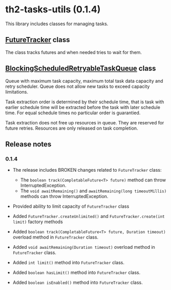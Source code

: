 # th2-tasks-utils (0.1.4)

This library includes classes for managing tasks.

## [FutureTracker](src/main/java/com/exactpro/th2/taskutils/FutureTracker.java) class

The class tracks futures and when needed tries to wait for them.

## [BlockingScheduledRetryableTaskQueue](src/main/java/com/exactpro/th2/taskutils/BlockingScheduledRetryableTaskQueue.java) class

Queue with maximum task capacity, maximum total task data capacity and retry scheduler. Queue does not allow new tasks to exceed capacity limitations.

Task extraction order is determined by their schedule time, that is task with earlier schedule time will be extracted before the task with later schedule time. For equal schedule times no particular order is guarantied.

Task extraction does not free up resources in queue. They are reserved for future retries. Resources are only released on task completion.

## Release notes

### 0.1.4

* The release includes BROKEN changes related to `FutureTracker` class:
  * The `boolean track(CompletableFuture<T> future)` method can throw InterruptedException.
  * The `void awaitRemaining()` and `awaitRemaining(long timeoutMillis)` methods can throw InterruptedException.

* Provided ability to limit capacity of `FutureTracker` class
* Added `FutureTracker.createUnlimited()` and `FutureTracker.create(int limit)` factory methods
* Added `boolean track(CompletableFuture<T> future, Duration timeout)` overload method in `FutureTracker` class.
* Added `void awaitRemaining(Duration timeout)` overload method in `FutureTracker` class.
* Added `int limit()` method into `FutureTracker` class.
* Added `boolean hasLimit()` method into `FutureTracker` class.
* Added `boolean isEnabled()` method into `FutureTracker` class.